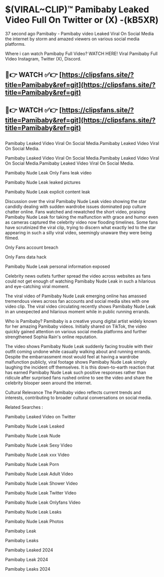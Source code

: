 # $(VIRAL~CLIP)™ Pamibaby Leaked Video Full On Twitter or (X) -(kB5XR)
37 second ago Pamibaby - Pamibaby video Leaked Viral On Social Media the internet by storm and amazed viewers on various social media platforms.

Where i can watch Pamibaby Full Video? WATCH HERE! Viral Pamibaby Full Video Instagram, Twitter (X), Discord.

## 🔴👉 WATCH ✅👉 [https://clipsfans.site/?title=Pamibaby&ref=git](https://clipsfans.site/?title=Pamibaby&ref=git)
## 🔴👉 WATCH ✅👉 [https://clipsfans.site/?title=Pamibaby&ref=git](https://clipsfans.site/?title=Pamibaby&ref=git)
##
Pamibaby Leaked Video Viral On Social Media.Pamibaby Leaked Video Viral On Social Media.

Pamibaby Leaked Video Viral On Social Media.Pamibaby Leaked Video Viral On Social Media.Pamibaby Leaked Video Viral On Social Media.

Pamibaby Nude Leak Only Fans leak video

Pamibaby Nude Leak leaked pictures

Pamibaby Nude Leak explicit content leak

Discussion over the viral Pamibaby Nude Leak video showing the star candidly dealing with sudden wardrobe issues dominated pop culture chatter online. Fans watched and rewatched the short video, praising Pamibaby Nude Leak for taking the malfunction with grace and humor even as cameras captured the celebrity video now flooding timelines. Some fans have scrutinized the viral clip, trying to discern what exactly led to the star appearing in such a silly viral video, seemingly unaware they were being filmed.


Only Fans account breach

Only Fans data hack

Pamibaby Nude Leak personal information exposed

Celebrity news outlets further spread the video across websites as fans could not get enough of watching Pamibaby Nude Leak in such a hilarious and eye-catching viral moment.


The viral video of Pamibaby Nude Leak emerging online has amassed tremendous views across fan accounts and social media sites with one video clip. The viral video circulating recently shows Pamibaby Nude Leak in an unexpected and hilarious moment while in public running errands.


Who is Pamibaby? Pamibaby is a creative young digital artist widely known for her amazing Pamibaby videos. Initially shared on TikTok, the video quickly gained attention on various social media platforms and further strengthened Sophia Rain's online reputation.

The video shows Pamibaby Nude Leak suddenly facing trouble with their outfit coming undone while casually walking about and running errands. Despite the embarrassment most would feel at having a wardrobe malfunction publicly, viral footage shows Pamibaby Nude Leak simply laughing the incident off themselves. It is this down-to-earth reaction that has earned Pamibaby Nude Leak such positive responses rather than ridicule after surprised fans rushed online to see the video and share the celebrity blooper seen around the internet.

Cultural Relevance The Pamibaby video reflects current trends and interests, contributing to broader cultural conversations on social media.

Related Searches :

Pamibaby Leaked Video on Twitter

Pamibaby Nude Leak Leaked

Pamibaby Nude Leak Nude

Pamibaby Nude Leak Sexy Video

Pamibaby Nude Leak xxx Video

Pamibaby Nude Leak Porn

Pamibaby Nude Leak Adult Video

Pamibaby Nude Leak Shower Video

Pamibaby Nude Leak Twitter Video

Pamibaby Nude Leak Onlyfans Video

Pamibaby Nude Leak Leaks

Pamibaby Nude Leak Photos

Pamibaby Leak

Pamibaby Leaks

Pamibaby Leaked 2024

Pamibaby Leak 2024

Pamibaby Leaks 2024
